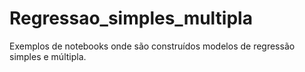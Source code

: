 # Regressao_simples_multipla
Exemplos de notebooks onde são construídos modelos de regressão simples e múltipla.
